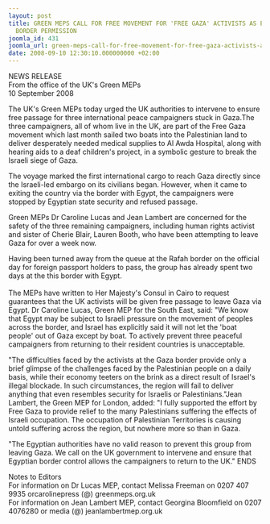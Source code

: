 ```yaml
---
layout: post
title: GREEN MEPS CALL FOR FREE MOVEMENT FOR 'FREE GAZA' ACTIVISTS AS EGYPT REFUSES
  BORDER PERMISSION
joomla_id: 431
joomla_url: green-meps-call-for-free-movement-for-free-gaza-activists-as-egypt-refuses-border-permission
date: 2008-09-10 12:30:10.000000000 +02:00
---
```

<p>NEWS RELEASE <br />From the office of the UK's Green MEPs<br />10 September 2008</p><p>The UK's Green MEPs today urged the UK authorities to intervene to ensure free passage for three international peace campaigners stuck in Gaza.The three campaigners, all of whom live in the UK, are part of the Free Gaza movement which last month sailed two boats into the Palestinian land to deliver desperately needed medical supplies to Al Awda Hospital, along with hearing aids to a deaf children's project, in a symbolic gesture to break the Israeli siege of Gaza.</p><p>The voyage marked the first international cargo to reach Gaza directly since the Israeli-led embargo on its civilians began. However, when it came to exiting the country via the border with Egypt, the campaigners were stopped by Egyptian state security and refused passage.</p><p>Green MEPs Dr Caroline Lucas and Jean Lambert are concerned for the safety of the three remaining campaigners, including human rights activist and sister of Cherie Blair, Lauren Booth, who have been attempting to leave Gaza for over a week now. </p><p>Having been turned away from the queue at the Rafah border on the official day for foreign passport holders to pass, the group has already spent two days at the this border with Egypt.<br /><br />The MEPs have written to Her Majesty's Consul in Cairo to request guarantees that the UK activists will be given free passage to leave Gaza via Egypt. Dr Caroline Lucas, Green MEP for the South East, said: &quot;We know that Egypt may be subject to Israeli pressure on the movement of peoples across the border, and Israel has explicitly said it will not let the 'boat people' out of Gaza except by boat. To actively prevent three peaceful campaigners from returning to their resident countries is unacceptable.</p><p>&quot;The difficulties faced by the activists at the Gaza border provide only a brief glimpse of the challenges faced by the Palestinian people on a daily basis, while their economy teeters on the brink as a direct result of Israel's illegal blockade. In such circumstances, the region will fail to deliver anything that even resembles security for Israelis or Palestinians.&quot;Jean Lambert, the Green MEP for London, added: &quot;I fully supported the effort by Free Gaza to provide relief to the many Palestinians suffering the effects of Israeli occupation. The occupation of Palestinian Territories is causing untold suffering across the region, but nowhere more so than in Gaza.</p><p>&quot;The Egyptian authorities have no valid reason to prevent this group from leaving Gaza. We call on the UK government to intervene and ensure that Egyptian border control allows the campaigners to return to the UK.&quot; ENDS</p><p>Notes to Editors<br />For information on Dr Lucas MEP, contact Melissa Freeman on 0207 407 9935 orcarolinepress (@) greenmeps.org.uk<br />For information on Jean Lambert MEP, contact Georgina Bloomfield on 0207 4076280 or media (@) jeanlambertmep.org.uk</p><p><a href=""></a></p>
